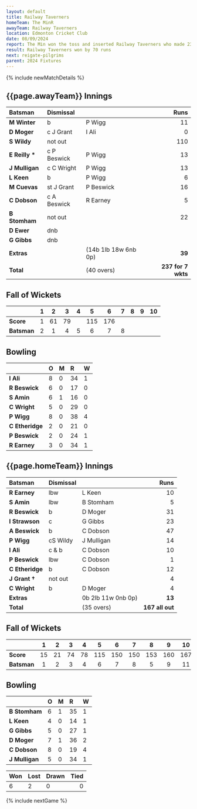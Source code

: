 ```yaml
---
layout: default
title: Railway Taverners
homeTeam: The MinR
awayTeam: Railway Taverners
location: Edmonton Cricket Club 
date: 08/09/2024
report: The Min won the toss and inserted Railway Taverners who made 237 for 7 wkts in 40 overs. The Min made 167 all out in 35 overs.
result: Railway Taverners won by 70 runs
next: reigate-pilgrims
parent: 2024 Fixtures
---
```


{% include newMatchDetails %}

## {{page.awayTeam}} Innings

| Batsman | Dismissal | | Runs |
|:---|:---|---|---:|
| **M Winter** | b | P Wigg| 11 |
| **D Moger** | c J Grant | I Ali | 0 |
| **S Wildy** | not out |  | 110 |
| **E Reilly &#42;** | c P Beswick | P Wigg | 13 |
| **J Mulligan** | c C Wright | P Wigg | 13 |
| **L Keen** | b | P Wigg | 6 |
| **M Cuevas** | st J Grant | P Beswick | 16 |
| **C Dobson** | c A Beswick | R Earney | 5 |
| **B Stomham** | not out |  | 22 |
| **D Ewer** | dnb |  |  |
| **G Gibbs** | dnb |  |  |
| **Extras** | | (14b 1lb 18w 6nb 0p) | **39** |
| **Total** | | (40 overs) | **237 for 7 wkts** |

## Fall of Wickets

| | 1 | 2 | 3 | 4 | 5 | 6 | 7 | 8 | 9 | 10 |
|---|:---:|:---:|:---:|:---:|:---:|:---:|:---:|:---:|:---:|:---:|
| **Score** | 1 | 61 | 79 |  | 115 | 176 |  |  |  |  |
| **Batsman** | 2  | 1 | 4 | 5 | 6 | 7 | 8 |  |  |

## Bowling

| | O | M | R | W |
|---|:---|:---|:---|:---|
| **I Ali** | 8 | 0 | 34 | 1 |
| **R Beswick** | 6 | 0 | 17 | 0 |
| **S Amin** | 6 | 1 | 16 | 0 |
| **C Wright** | 5 | 0 | 29 | 0 |
| **P Wigg** | 8 | 0 | 38 | 4 |
| **C Etheridge** | 2 | 0 | 21 | 0 |
| **P Beswick** | 2 | 0 | 24 | 1 |
| **R Earney** | 3 | 0 | 34 | 1 |

## {{page.homeTeam}} Innings

| Batsman | Dismissal | | Runs |
|:---|:---|---|---:|
| **R Earney** | lbw | L Keen | 10 |
| **S Amin** | lbw | B Stomham| 5 |
| **R Beswick** | b | D Moger | 31 |
| **I Strawson** | c | G Gibbs | 23 |
| **A Beswick** | b | C Dobson | 47 |
| **P Wigg** | cS Wildy | J Mulligan | 14 |
| **I Ali** | c & b | C Dobson | 10 |
| **P Beswick** | lbw | C Dobson | 1 |
| **C Etheridge** | b | C Dobson |12 |
| **J Grant &#8224;** | not out |  | 4 |
| **C Wright** | b | D Moger | 4 |
| **Extras** | | 0b 2lb 11w 0nb 0p) | **13** |
| **Total** | | (35 overs) | **167 all out** |

## Fall of Wickets

| | 1 | 2 | 3 | 4 | 5 | 6 | 7 | 8 | 9 | 10 |
|---|:---:|:---:|:---:|:---:|:---:|:---:|:---:|:---:|:---:|:---:|
| **Score** | 15 | 21 | 74 | 78 | 115 | 150 | 150 | 153 | 160 | 167 |
| **Batsman** | 1 | 2 | 3 | 4 | 6 | 7 | 8 | 5 | 9 | 11 | 

## Bowling

| | O | M | R | W |
|---|:---|:---|:---|:---|
| **B Stomham** | 6 | 1 | 35 | 1 |
| **L Keen** | 4 | 0 | 14 | 1 |
| **G Gibbs** | 5 | 0 | 27 | 1 |
| **D Moger** | 7 | 1 | 36 | 2 |
| **C Dobson** | 8 | 0 | 19 | 4 |
| **J Mulligan** | 5 | 0 | 34 | 1 |

| Won | Lost | Drawn | Tied |
|:---|:---|:---|---:|
| 6 | 2 | 0 | 0 |

{% include nextGame %}